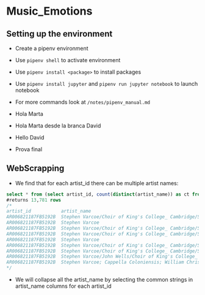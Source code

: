 # Music_Emotions

## Setting up the environment

- Create a pipenv environment
- Use `pipenv shell` to activate environment
- Use `pipenv install <package>` to install packages
- Use `pipenv install jupyter` and `pipenv run jupyter notebook` to launch notebook

- For more commands look at  `/notes/pipenv_manual.md`

- Hola Marta


- Hola Marta desde la branca David
- Hello David

- Prova final 

## WebScrapping

- We find that for each artist_id there can be multiple artist names:
```sql
select * from (select artist_id, count(distinct(artist_name)) as ct from youtube_url group by artist_id) where ct > 1;
#returns 13,781 rows
/*
artist_id			artist_name
AR006821187FB5192B	Stephen Varcoe/Choir of King's College_ Cambridge/Sir David Willcocks
AR006821187FB5192B	Stephen Varcoe
AR006821187FB5192B	Stephen Varcoe/Choir of King's College_ Cambridge/Sir David Willcocks
AR006821187FB5192B	Stephen Varcoe/Choir of King's College_ Cambridge/Sir David Willcocks
AR006821187FB5192B	Stephen Varcoe
AR006821187FB5192B	Stephen Varcoe/Choir of King's College_ Cambridge/Sir David Willcocks
AR006821187FB5192B	Stephen Varcoe/Choir of King's College_ Cambridge/Sir David Willcocks
AR006821187FB5192B	Stephen Varcoe/John Wells/Choir of King's College_ Cambridge/Sir David Willcocks
AR006821187FB5192B	Stephen Varcoe; Cappella Coloniensis; William Christie
*/
```

- We will collapse all the artist_name by selecting the common strings in artist_name columns for each artist_id